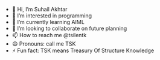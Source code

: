 - 👋 Hi, I’m Suhail Akhtar
- 👀 I’m interested in programming
- 🌱 I’m currently learning AIML
- 💞️ I’m looking to collaborate on future planning
- 📫 How to reach me @tsilentk
- 😄 Pronouns: call me TSK
- ⚡ Fun fact: TSK means Treasury Of Structure Knowledge

<!---
tsilentk/tsilentk is a ✨ special ✨ repository because its `README.md` (this file) appears on your GitHub profile.
You can click the Preview link to take a look at your changes.
--->
